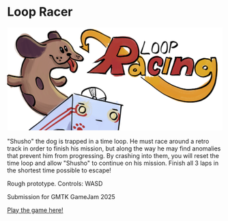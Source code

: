 # Loop Racer

![Loop Racer](./Assets/images/Promo%20Material/Game%20Banner.png)

"Shusho" the dog is trapped in a time loop. He must race around a retro track in order to finish his mission, but along the way he may find anomalies that prevent him from progressing. By crashing into them, you will reset the time loop and allow "Shusho" to continue on his mission. Finish all 3 laps in the shortest time possible to escape!

Rough prototype. Controls: WASD

Submission for GMTK GameJam 2025

[Play the game here!](https://almendro-w.itch.io/loop-racing)
